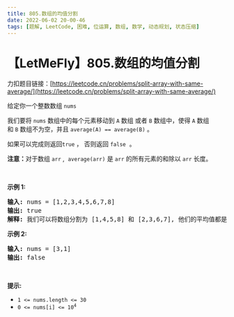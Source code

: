 ```yaml
---
title: 805.数组的均值分割
date: 2022-06-02 20-00-46
tags: [题解, LeetCode, 困难, 位运算, 数组, 数学, 动态规划, 状态压缩]
---
```


# 【LetMeFly】805.数组的均值分割

力扣题目链接：[https://leetcode.cn/problems/split-array-with-same-average/](https://leetcode.cn/problems/split-array-with-same-average/)

<p>给定你一个整数数组<meta charset="UTF-8" />&nbsp;<code>nums</code></p>

<p>我们要将<meta charset="UTF-8" />&nbsp;<code>nums</code>&nbsp;数组中的每个元素移动到&nbsp;<code>A</code>&nbsp;数组 或者&nbsp;<code>B</code>&nbsp;数组中，使得&nbsp;<code>A</code>&nbsp;数组和<meta charset="UTF-8" />&nbsp;<code>B</code>&nbsp;数组不为空，并且<meta charset="UTF-8" />&nbsp;<code>average(A) == average(B)</code>&nbsp;。</p>

<p>如果可以完成则返回<code>true</code>&nbsp;， 否则返回 <code>false</code>&nbsp;&nbsp;。</p>

<p><strong>注意：</strong>对于数组<meta charset="UTF-8" />&nbsp;<code>arr</code>&nbsp;, <meta charset="UTF-8" />&nbsp;<code>average(arr)</code>&nbsp;是<meta charset="UTF-8" />&nbsp;<code>arr</code>&nbsp;的所有元素的和除以<meta charset="UTF-8" />&nbsp;<code>arr</code>&nbsp;长度。</p>

<p>&nbsp;</p>

<p><strong>示例 1:</strong></p>

<pre>
<strong>输入:</strong> nums = [1,2,3,4,5,6,7,8]
<strong>输出:</strong> true
<strong>解释: </strong>我们可以将数组分割为 [1,4,5,8] 和 [2,3,6,7], 他们的平均值都是4.5。
</pre>

<p><strong>示例 2:</strong></p>

<pre>
<strong>输入:</strong> nums = [3,1]
<strong>输出:</strong> false
</pre>

<p>&nbsp;</p>

<p><strong>提示:</strong></p>

<ul>
	<li><code>1 &lt;= nums.length &lt;= 30</code></li>
	<li><code>0 &lt;= nums[i] &lt;= 10<sup>4</sup></code></li>
</ul>


    